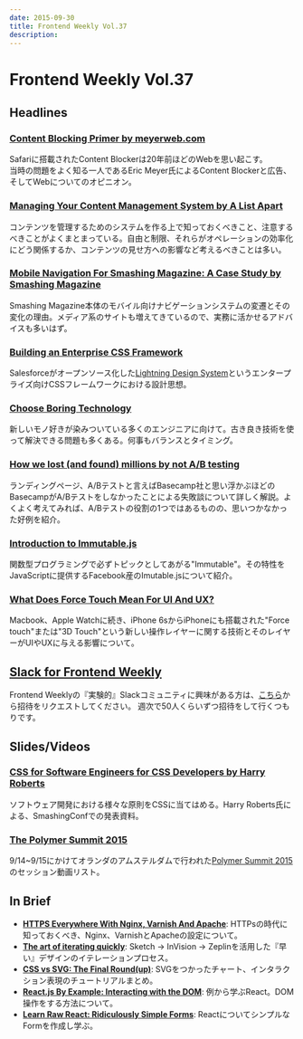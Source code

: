 ```yaml
---
date: 2015-09-30
title: Frontend Weekly Vol.37
description:
---
```


# Frontend Weekly Vol.37

## Headlines

### [Content Blocking Primer by meyerweb.com](http://meyerweb.com/eric/thoughts/2015/09/19/content-blocking-primer/)

Safariに搭載されたContent Blockerは20年前ほどのWebを思い起こす。  
当時の問題をよく知る一人であるEric Meyer氏によるContent Blockerと広告、そしてWebについてのオピニオン。

### [Managing Your Content Management System by A List Apart](http://alistapart.com/article/managing-your-content-management-system)

コンテンツを管理するためのシステムを作る上で知っておくべきこと、注意するべきことがよくまとまっている。自由と制限、それらがオペレーションの効率化にどう関係するか、コンテンツの見せ方への影響など考えるべきことは多い。

### [Mobile Navigation For Smashing Magazine: A Case Study by Smashing Magazine](http://www.smashingmagazine.com/2015/09/mobile-navigation-for-smashing-magazine/)

Smashing Magazine本体のモバイル向けナビゲーションシステムの変遷とその変化の理由。メディア系のサイトも増えてきているので、実務に活かせるアドバイスも多いはず。

### [Building an Enterprise CSS Framework](https://medium.com/salesforce-ux/building-an-enterprise-framework-is-hard-1e8d8b33e082)

Salesforceがオープンソース化した[Lightning Design System](https://www.lightningdesignsystem.com/)というエンタープライズ向けCSSフレームワークにおける設計思想。

### [Choose Boring Technology](http://mcfunley.com/choose-boring-technology)

新しいモノ好きが染みついている多くのエンジニアに向けて。古き良き技術を使って解決できる問題も多くある。何事もバランスとタイミング。

### [How we lost (and found) millions by not A/B testing](https://signalvnoise.com/posts/3945-how-we-lost-and-found-millions-by-not-ab-testing)

ランディングページ、A/Bテストと言えばBasecamp社と思い浮かぶほどのBasecampがA/Bテストをしなかったことによる失敗談について詳しく解説。よくよく考えてみれば、A/Bテストの役割の1つではあるものの、思いつかなかった好例を紹介。

### [Introduction to Immutable.js](http://www.zsoltnagy.eu/introduction-to-immutable-js/)

関数型プログラミングで必ずトピックとしてあがる"Immutable"。その特性をJavaScriptに提供するFacebook産のImutable.jsについて紹介。

### [What Does Force Touch Mean For UI And UX?](http://www.toptal.com/ui/what-does-force-touch-mean-for-ui-and-ux)

Macbook、Apple Watchに続き、iPhone 6sからiPhoneにも搭載された"Force touch"または"3D Touch"という新しい操作レイヤーに関する技術とそのレイヤーがUIやUXに与える影響について。

## [Slack for Frontend Weekly](https://studiomohawk.typeform.com/to/Kj8Gaj)

Frontend Weeklyの『実験的』Slackコミュニティに興味がある方は、[こちら](https://studiomohawk.typeform.com/to/Kj8Gaj)から招待をリクエストしてください。 週次で50人くらいずつ招待をして行くつもりです。

## Slides/Videos

### [CSS for Software Engineers for CSS Developers by Harry Roberts](https://speakerdeck.com/csswizardry/css-for-software-engineers-for-css-developers)

ソフトウェア開発における様々な原則をCSSに当てはめる。Harry Roberts氏による、SmashingConfでの発表資料。

### [The Polymer Summit 2015](https://www.youtube.com/playlist?list=PLNYkxOF6rcICdISJclfQhj2S8QZGjXV8J)

9/14~9/15にかけてオランダのアムステルダムで行われた[Polymer Summit 2015](https://www.polymer-project.org/summit)のセッション動画リスト。

## In Brief

- [**HTTPS Everywhere With Nginx, Varnish And Apache**](http://www.smashingmagazine.com/2015/09/https-everywhere-with-nginx-varnish-apache/): HTTPsの時代に知っておくべき、Nginx、VarnishとApacheの設定について。
- [**The art of iterating quickly**](https://medium.com/feedly-behind-the-curtain/the-art-of-iterating-quickly-a8403e8c52f4): Sketch → InVision → Zeplinを活用した『早い』デザインのイテレーションプロセス。
- [**CSS vs SVG: The Final Round(up)**](https://blogs.adobe.com/dreamweaver/2015/09/css-vs-svg-the-final-roundup.html): SVGをつかったチャート、インタラクション表現のチュートリアルまとめ。
- [**React.js By Example: Interacting with the DOM**](http://jamesknelson.com/react-js-by-example-interacting-with-the-dom/): 例から学ぶReact。DOM操作をする方法について。
- [**Learn Raw React: Ridiculously Simple Forms**](http://jamesknelson.com/learn-raw-react-ridiculously-simple-forms/): ReactについてシンプルなFormを作成し学ぶ。
